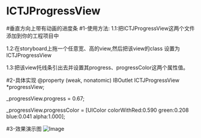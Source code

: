 # ICTJProgressView
#垂直方向上带有动画的进度条
#1-使用方法:
1.1:把ICTJProgressView这两个文件添加到你的工程项目中 

1.2:在storyboard上拖一个任意宽、高的view,然后把该view的class 设置为ICTJProgressView

1.3:把该view托线条引出去并设置其progress、progressColor这两个属性值。

#2-具体实现
 @property (weak, nonatomic) IBOutlet ICTJProgressView *progressView;
 
  _progressView.progress = 0.67;
  
  _progressView.progressColor = [UIColor colorWithRed:0.590 green:0.208 blue:0.041 alpha:1.000];

#3-效果演示图
![Image](https://github.com/icoder20150719/ICoderTest/blob/master/demoGif/1.gif)
